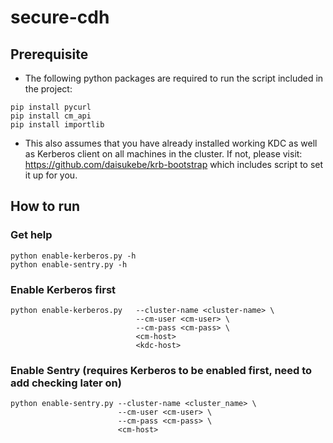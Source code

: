 # secure-cdh

## Prerequisite

* The following python packages are required to run the script included in the project:

```
pip install pycurl
pip install cm_api
pip install importlib
```

* This also assumes that you have already installed working KDC as well as Kerberos client
on all machines in the cluster. If not, please visit: https://github.com/daisukebe/krb-bootstrap
which includes script to set it up for you.

## How to run

### Get help

```
python enable-kerberos.py -h
python enable-sentry.py -h
```

### Enable Kerberos first


```
python enable-kerberos.py   --cluster-name <cluster-name> \
                            --cm-user <cm-user> \
                            --cm-pass <cm-pass> \
                            <cm-host>
                            <kdc-host>
```

### Enable Sentry (requires Kerberos to be enabled first, need to add checking later on)

```
python enable-sentry.py --cluster-name <cluster_name> \
                        --cm-user <cm-user> \
                        --cm-pass <cm-pass> \
                        <cm-host>
```
